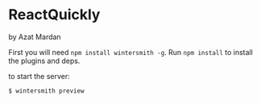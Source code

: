 # ReactQuickly
by Azat Mardan

First you will need `npm install wintersmith -g`. Run `npm install` to install the plugins and deps.


to start the server:

```
$ wintersmith preview
```
